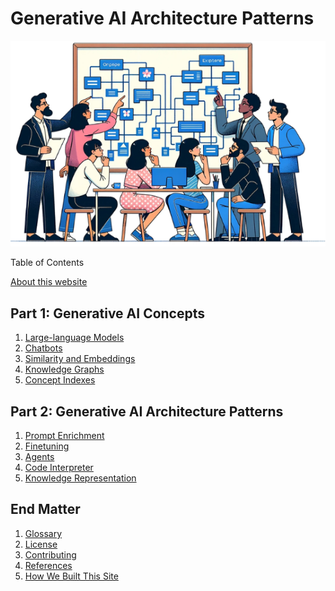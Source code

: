 # Generative AI Architecture Patterns

![banner](./img/banner.png)

Table of Contents

[About this website](about.md)

## Part 1: Generative AI Concepts

<!-- copy this list from concepts/index.md and add the concepts/ path -->
1. [Large-language Models](concepts/large-language-models.md)
2. [Chatbots](concepts/chatbots.md)
3. [Similarity and Embeddings](concepts/embeddings.md)
4. [Knowledge Graphs](concepts//knowledge-graph.md)
5. [Concept Indexes](concepts/concept-index.md)

## Part 2: Generative AI Architecture Patterns

<!-- copy this list from patterns/index.md -->
1. [Prompt Enrichment](patterns/prompt-enrichment.md)
2. [Finetuning](patterns/finetuning.md)
3. [Agents](patterns/agents.md)
4. [Code Interpreter](patterns/code-interpreter.md)
5. [Knowledge Representation](patterns/knowledge-representation.md)

## End Matter

1. [Glossary](glossary.md)
2. [License](https://raw.githubusercontent.com/dmccreary/genai-arch-patterns/main/LICENSE)
3. [Contributing](contributing.md)
4. [References](references.md)
5. [How We Built This Site](how-we-built-this-site.md)

